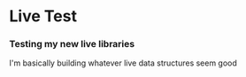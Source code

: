 # Live Test
### Testing my new live libraries

I'm basically building whatever live data structures seem good